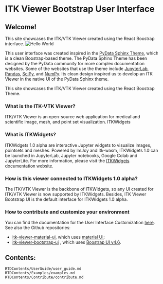 # ITK Viewer Bootstrap User Interface

## Welcome! 

This site showcases the ITK/VTK Viewer created using the React Boostrap interface.
![Hello World](./images/HelloWorld.gif)

This user interface was created inspired in the [PyData Sphinx Theme](https://pydata-sphinx-theme.readthedocs.io/en/stable/index.html), which is a clean Boostrap-based theme. 
The PyData Sphinx Theme has been designed by the PyData community for more complex documentation websites. Some of the websites that use the theme include [JupyterLab](https://jupyterlab.readthedocs.io/en/latest/), [Pandas](https://pandas.pydata.org/docs/), [SciPy](https://scipy.github.io/devdocs/), and [NumPy]( https://numpy.org/doc/stable/). Its clean design inspired us to develop an ITK Viewer in the native UI of the PyData Sphinx theme. 

This site showcases the ITK/VTK Viewer created using the React Boostrap Theme. 


### What is the ITK-VTK Viewer?

ITK/VTK Viewer is an open-source web application for medical and scientific image, mesh, and point set visualization. 
ITKWidgets 

### What is ITKWidgets?
ITKWidgets 1.0 alpha are interactive Jupyter widgets to visualize images, pointsets and meshes. Powered by ImJoy and itk-wasm, ITKWidgets 1.0 can be launched in JupyterLab, Jupyter notebooks, Google Colab and JupyterLite. For more information, please visit the [ITKWidgets documentation website](https://itkwidgets.readthedocs.io/en/latest/quick_start_guide.html). 

### How is this viewer connected to ITKWidgets 1.0 alpha?
The ITK/VTK Viewer is the backbone of ITKWidgets, so any UI created for ITK/VTK Viewer is now supported by ITKWidgets. Besides, ITK Viewer Bootstrap UI is the default interface for ITKWidgets 1.0 alpha. 


### How to contribute and customize your environment
You can find the documentation for the User Interface Customization [here](https://kitware.github.io/itk-vtk-viewer/docs/customizeUI.html). See also the Github repositories:
 - [itk-viewer-material-ui](https://github.com/InsightSoftwareConsortium/itk-viewer-material-ui), which uses [material UI](https://mui.com/);
 - [itk-viewer-bootstrap-ui](https://github.com/InsightSoftwareConsortium/itk-viewer-bootstrap-ui)  , which uses [Boostrap UI v4.6](https://react-bootstrap-v4.netlify.app/).


## Contents:
```{toctree}
RTDContents/UserGuide/user_guide.md
RTDContents/Examples/examples.md
RTDContents/Contribute/contribute.md
```


